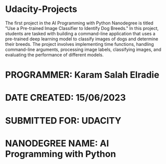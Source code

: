 # Udacity-Projects
The first project in the AI Programming with Python Nanodegree is titled "Use a Pre-trained Image Classifier to Identify Dog Breeds." 
In this project, students are tasked with building a command-line application that uses a pre-trained deep learning model to classify images
of dogs and determine their breeds. The project involves implementing time functions, handling command-line arguments, processing image labels,
classifying images, and evaluating the performance of different models.

# PROGRAMMER: Karam Salah Elradie
# DATE CREATED: 15/06/2023
# SUBMITTED FOR: UDACITY
# NANODEGREE NAME: AI Programming with Python

